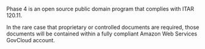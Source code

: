 Phase 4 is an open source public domain program that complies with ITAR 120.11. 

In the rare case that proprietary or controlled documents are required, those documents will be contained within a fully compliant Amazon Web Services GovCloud account. 
